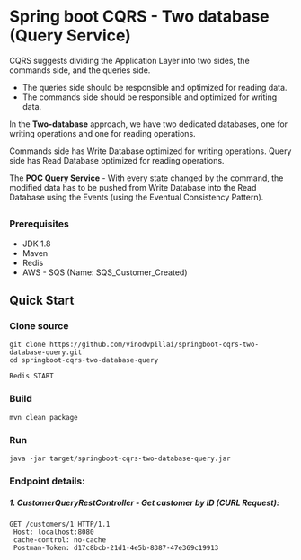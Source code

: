 # Spring boot CQRS - Two database (Query Service)
CQRS suggests dividing the Application Layer into two sides, the commands side, and the queries side.
- The queries side should be responsible and optimized for reading data. 
- The commands side should be responsible and optimized for writing data.

In the **Two-database** approach, we have two dedicated databases, one for writing operations and one for reading operations. 

Commands side has Write Database optimized for writing operations. Query side has Read Database optimized for reading operations.

The **POC Query Service** - With every state changed by the command, the modified data has to be pushed from Write Database into the Read Database using the Events (using the  Eventual Consistency Pattern).

##
### Prerequisites
- JDK 1.8
- Maven
- Redis
- AWS - SQS (Name: SQS_Customer_Created)

## Quick Start

### Clone source
```
git clone https://github.com/vinodvpillai/springboot-cqrs-two-database-query.git
cd springboot-cqrs-two-database-query
```

```
Redis START
```

### Build
```
mvn clean package
```

### Run
```
java -jar target/springboot-cqrs-two-database-query.jar
```

### Endpoint details:

##### 1. CustomerQueryRestController - Get customer by ID (CURL Request):

```
GET /customers/1 HTTP/1.1
 Host: localhost:8080
 cache-control: no-cache
 Postman-Token: d17c8bcb-21d1-4e5b-8387-47e369c19913
```